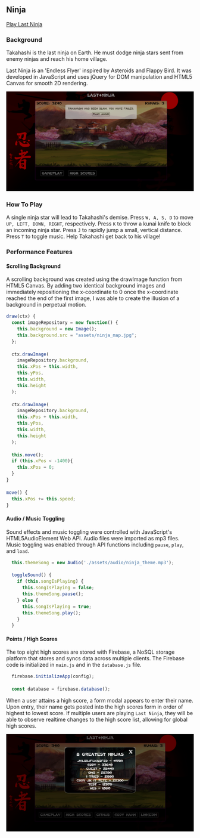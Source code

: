 ## Ninja

[Play Last Ninja](https://codhah92.github.io/Last_Ninja/)

### Background

Takahashi is the last ninja on Earth. He must dodge ninja stars sent from enemy ninjas and reach his home village.

Last Ninja is an 'Endless Flyer' inspired by Asteroids and Flappy Bird. It was developed in JavaScript and uses jQuery for DOM manipulation and HTML5 Canvas for smooth 2D rendering.

![main](assets/last_ninja.png)

### How To Play

A single ninja star will lead to Takahashi's demise. Press `W, A, S, D` to move `UP, LEFT, DOWN, RIGHT`, respectively. Press `K` to throw a kunai knife to block an incoming ninja star. Press `J` to rapidly jump a small, vertical distance. Press `T` to toggle music. Help Takahashi get back to his village!

### Performance Features

#### Scrolling Background

A scrolling background was created using the drawImage function from HTML5 Canvas. By adding two identical background images
and immediately repositioning the x-coordinate to 0 once the x-coordinate reached the end of the first image, I was able to create the illusion of a background in perpetual motion.

```javascript
draw(ctx) {
  const imageRepository = new function() {
    this.background = new Image();
    this.background.src = "assets/ninja_map.jpg";
  };

  ctx.drawImage(
    imageRepository.background,
    this.xPos + this.width,
    this.yPos,
    this.width,
    this.height
  );

  ctx.drawImage(
    imageRepository.background,
    this.xPos + this.width,
    this.yPos,
    this.width,
    this.height
  );

  this.move();
  if (this.xPos < -1400){
    this.xPos = 0;
  }
}

move() {
  this.xPos += this.speed;
}
```

#### Audio / Music Toggling

Sound effects and music toggling were controlled with JavaScript's HTML5AudioElement Web API. Audio files were imported as mp3 files. Music toggling was enabled through API functions including `pause`, `play`, and `load`.

```javascript
  this.themeSong = new Audio('./assets/audio/ninja_theme.mp3');

  toggleSound() {
    if (this.songIsPlaying) {
      this.songIsPlaying = false;
      this.themeSong.pause();
    } else {
      this.songIsPlaying = true;
      this.themeSong.play();
    }
  }
```

#### Points / High Scores

The top eight high scores are stored with Firebase, a NoSQL storage platform that stores and syncs data across multiple clients. The Firebase code is initialized in `main.js` and in the `database.js` file.

``` javascript
  firebase.initializeApp(config);

  const database = firebase.database();
```

When a user attains a high score, a form modal appears to enter their name. Upon entry, their name gets posted into the high scores form in order of highest to lowest score. If multiple users are playing `Last Ninja`, they will be able to observe realtime changes to the high score list, allowing for global high scores.

![main](assets/high_scores.png)
